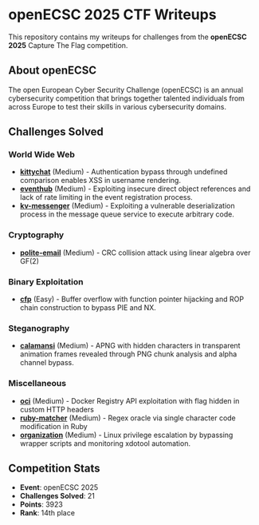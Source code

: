 # openECSC 2025 CTF Writeups

This repository contains my writeups for challenges from the **openECSC 2025** Capture The Flag competition.

## About openECSC

The open European Cyber Security Challenge (openECSC) is an annual cybersecurity competition that brings together talented individuals from across Europe to test their skills in various cybersecurity domains.

## Challenges Solved

### World Wide Web

- **[kittychat](web/kittychat/writeup.md)** (Medium) - Authentication bypass through undefined comparison enables XSS in username rendering.
- **[eventhub](web/eventhub/writeup.md)** (Medium) - Exploiting insecure direct object references and lack of rate limiting in the event registration process.
- **[kv-messenger](web/kv-messenger/writeup.md)** (Medium) - Exploiting a vulnerable deserialization process in the message queue service to execute arbitrary code.

### Cryptography

- **[polite-email](crypto/polite-email/writeup.md)** (Medium) - CRC collision attack using linear algebra over GF(2)

### Binary Exploitation

- **[cfp](pwn/cfp/writeup.md)** (Easy) - Buffer overflow with function pointer hijacking and ROP chain construction to bypass PIE and NX.

### Steganography

- **[calamansi](stego/calamansi/writeup.md)** (Medium) - APNG with hidden characters in transparent animation frames revealed through PNG chunk analysis and alpha channel bypass.

### Miscellaneous

- **[oci](misc/oci/writeup.md)** (Medium) - Docker Registry API exploitation with flag hidden in custom HTTP headers
- **[ruby-matcher](misc/ruby-matcher/writeup.md)** (Medium) - Regex oracle via single character code modification in Ruby
- **[organization](misc/organization/writeup.md)** (Medium) - Linux privilege escalation by bypassing wrapper scripts and monitoring xdotool automation.

## Competition Stats

- **Event**: openECSC 2025
- **Challenges Solved**: 21
- **Points**: 3923
- **Rank**: 14th place
